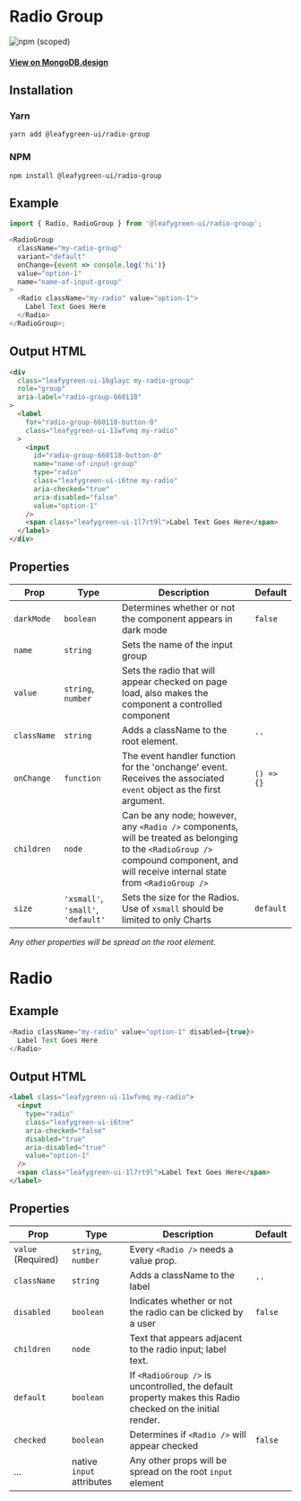 # Radio Group

![npm (scoped)](https://img.shields.io/npm/v/@leafygreen-ui/radio-group.svg)

#### [View on MongoDB.design](https://www.mongodb.design/component/radio-group/example/)

## Installation

### Yarn

```shell
yarn add @leafygreen-ui/radio-group
```

### NPM

```shell
npm install @leafygreen-ui/radio-group
```

## Example

```js
import { Radio, RadioGroup } from '@leafygreen-ui/radio-group';

<RadioGroup
  className="my-radio-group"
  variant="default"
  onChange={event => console.log('hi')}
  value="option-1"
  name="name-of-input-group"
>
  <Radio className="my-radio" value="option-1">
    Label Text Goes Here
  </Radio>
</RadioGroup>;
```

## Output HTML

```html
<div
  class="leafygreen-ui-16glayc my-radio-group"
  role="group"
  aria-label="radio-group-660118"
>
  <label
    for="radio-group-660118-button-0"
    class="leafygreen-ui-11wfvmq my-radio"
  >
    <input
      id="radio-group-660118-button-0"
      name="name-of-input-group"
      type="radio"
      class="leafygreen-ui-i6tne my-radio"
      aria-checked="true"
      aria-disabled="false"
      value="option-1"
    />
    <span class="leafygreen-ui-1l7rt9l">Label Text Goes Here</span>
  </label>
</div>
```

## Properties

| Prop        | Type                               | Description                                                                                                                                                                          | Default    |
| ----------- | ---------------------------------- | ------------------------------------------------------------------------------------------------------------------------------------------------------------------------------------ | ---------- |
| `darkMode`  | `boolean`                          | Determines whether or not the component appears in dark mode                                                                                                                         | `false`    |
| `name`      | `string`                           | Sets the name of the input group                                                                                                                                                     |            |
| `value`     | `string`, `number`                 | Sets the radio that will appear checked on page load, also makes the component a controlled component                                                                                |            |
| `className` | `string`                           | Adds a className to the root element.                                                                                                                                                | `''`       |
| `onChange`  | `function`                         | The event handler function for the 'onchange' event. Receives the associated `event` object as the first argument.                                                                   | `() => {}` |
| `children`  | `node`                             | Can be any node; however, any `<Radio />` components, will be treated as belonging to the `<RadioGroup />` compound component, and will receive internal state from `<RadioGroup />` |            |
| `size`      | `'xsmall'`, `'small'`, `'default'` | Sets the size for the Radios. Use of `xsmall` should be limited to only Charts                                                                                                       | `default`  |

_Any other properties will be spread on the root element._

# Radio

## Example

```js
<Radio className="my-radio" value="option-1" disabled={true}>
  Label Text Goes Here
</Radio>
```

## Output HTML

```html
<label class="leafygreen-ui-11wfvmq my-radio">
  <input
    type="radio"
    class="leafygreen-ui-i6tne"
    aria-checked="false"
    disabled="true"
    aria-disabled="true"
    value="option-1"
  />
  <span class="leafygreen-ui-1l7rt9l">Label Text Goes Here</span>
</label>
```

## Properties

| Prop               | Type                      | Description                                                                                               | Default |
| ------------------ | ------------------------- | --------------------------------------------------------------------------------------------------------- | ------- |
| `value` (Required) | `string`, `number`        | Every `<Radio />` needs a value prop.                                                                     |         |
| `className`        | `string`                  | Adds a className to the label                                                                             | `''`    |
| `disabled`         | `boolean`                 | Indicates whether or not the radio can be clicked by a user                                               | `false` |
| `children`         | `node`                    | Text that appears adjacent to the radio input; label text.                                                |         |
| `default`          | `boolean`                 | If `<RadioGroup />` is uncontrolled, the default property makes this Radio checked on the initial render. |         |
| `checked`          | `boolean`                 | Determines if `<Radio />` will appear checked                                                             | `false` |
| ...                | native `input` attributes | Any other props will be spread on the root `input` element                                                |         |
